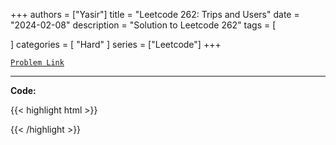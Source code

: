 
+++
authors = ["Yasir"]
title = "Leetcode 262: Trips and Users"
date = "2024-02-08"
description = "Solution to Leetcode 262"
tags = [
    
]
categories = [
    "Hard"
]
series = ["Leetcode"]
+++



[`Problem Link`](https://leetcode.com/problems/trips-and-users/description/)

---

**Code:**

{{< highlight html >}}

{{< /highlight >}}

